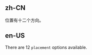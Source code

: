 ## zh-CN

位置有十二个方向。

## en-US

There are 12 `placement` options available.

<style>
.code-box-demo .ant-btn {
  margin-right: 8px;
  margin-bottom: 8px;
}
.code-box-demo .ant-btn-rtl {
  margin-left: 8px;
  margin-bottom: 8px;
}
</style>

